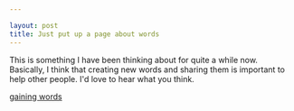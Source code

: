 ```yaml
---

layout: post
title: Just put up a page about words
---
```


This is something I have been thinking about for quite a while
now. Basically, I think that creating new words and sharing them is
important to help other people. I'd love to hear what you think.

[gaining words](/content/gaining-words.html)
